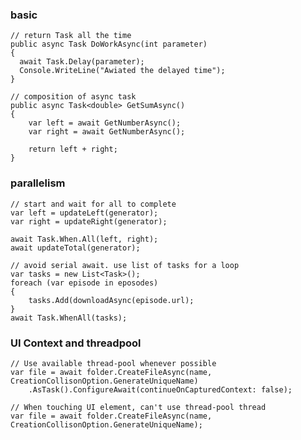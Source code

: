### basic

    // return Task all the time
    public async Task DoWorkAsync(int parameter)
    {
      await Task.Delay(parameter);
      Console.WriteLine("Awiated the delayed time");
    }

    // composition of async task
    public async Task<double> GetSumAsync()
    {
        var left = await GetNumberAsync();
        var right = await GetNumberAsync();
        
        return left + right;
    }


### parallelism

    // start and wait for all to complete
    var left = updateLeft(generator);
    var right = updateRight(generator);
    
    await Task.When.All(left, right);
    await updateTotal(generator);

    // avoid serial await. use list of tasks for a loop
    var tasks = new List<Task>();
    foreach (var episode in eposodes)
    {
        tasks.Add(downloadAsync(episode.url);
    }
    await Task.WhenAll(tasks);

### UI Context and threadpool

    // Use available thread-pool whenever possible
    var file = await folder.CreateFileAsync(name, CreationCollisonOption.GenerateUniqueName)
        .AsTask().ConfigureAwait(continueOnCapturedContext: false);
        
    // When touching UI element, can't use thread-pool thread
    var file = await folder.CreateFileAsync(name, CreationCollisonOption.GenerateUniqueName);
